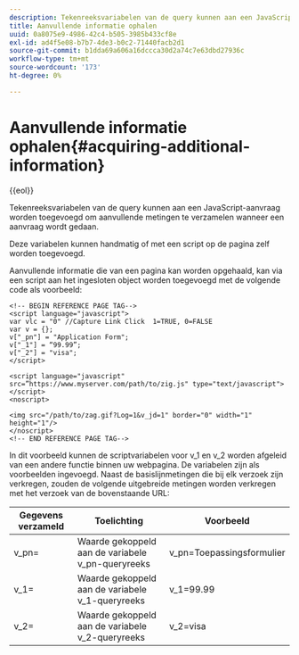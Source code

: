 ```yaml
---
description: Tekenreeksvariabelen van de query kunnen aan een JavaScript-aanvraag worden toegevoegd om aanvullende metingen te verzamelen wanneer een aanvraag wordt gedaan.
title: Aanvullende informatie ophalen
uuid: 0a8075e9-4986-42c4-b505-3985b433cf8e
exl-id: ad4f5e08-b7b7-4de3-b0c2-71440facb2d1
source-git-commit: b1dda69a606a16dccca30d2a74c7e63dbd27936c
workflow-type: tm+mt
source-wordcount: '173'
ht-degree: 0%

---
```


# Aanvullende informatie ophalen{#acquiring-additional-information}

{{eol}}

Tekenreeksvariabelen van de query kunnen aan een JavaScript-aanvraag worden toegevoegd om aanvullende metingen te verzamelen wanneer een aanvraag wordt gedaan.

Deze variabelen kunnen handmatig of met een script op de pagina zelf worden toegevoegd.

Aanvullende informatie die van een pagina kan worden opgehaald, kan via een script aan het ingesloten object worden toegevoegd met de volgende code als voorbeeld:

```
<!-- BEGIN REFERENCE PAGE TAG-->
<script language="javascript">
var vlc = "0" //Capture Link Click  1=TRUE, 0=FALSE
var v = {};
v["_pn"] = "Application Form";
v["_1"] = “99.99”;
v["_2"] = "visa";
</script>

<script language="javascript" src=”https://www.myserver.com/path/to/zig.js" type="text/javascript"></script>
<noscript>

<img src="/path/to/zag.gif?Log=1&v_jd=1" border="0" width="1" height="1"/>
</noscript>
<!-- END REFERENCE PAGE TAG-->
```

In dit voorbeeld kunnen de scriptvariabelen voor v_1 en v_2 worden afgeleid van een andere functie binnen uw webpagina. De variabelen zijn als voorbeelden ingevoegd. Naast de basislijnmetingen die bij elk verzoek zijn verkregen, zouden de volgende uitgebreide metingen worden verkregen met het verzoek van de bovenstaande URL:

| Gegevens verzameld | Toelichting | Voorbeeld |
|---|---|---|
| v_pn= | Waarde gekoppeld aan de variabele v_pn-queryreeks | v_pn=Toepassingsformulier |
| v_1= | Waarde gekoppeld aan de variabele v_1-queryreeks | v_1=99.99 |
| v_2= | Waarde gekoppeld aan de variabele v_2-queryreeks | v_2=visa |
